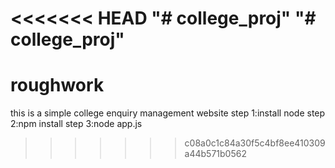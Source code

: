 <<<<<<< HEAD
"# college_proj" 
"# college_proj" 
=======
# roughwork
this is a simple college enquiry management website
step 1:install node
step 2:npm install
step 3:node app.js

>>>>>>> c08a0c1c84a30f5c4bf8ee410309a44b571b0562
